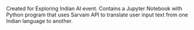 Created for Exploring Indian AI event. Contains a Jupyter Notebook with Python program that uses Sarvam API to translate user input text from one Indian language to another.
